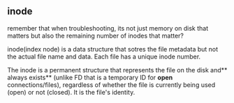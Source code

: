 ## inode
remember that when troubleshooting, its not just memory on disk that matters but also the remaining number of inodes that matter?

inode(index node) is a data structure that sotres the file metadata but not the actual file name and data. Each file has a unique inode
number.

The inode is a permanent structure that represents the file on the disk and** always exists** (unlike FD that is a temporary ID for **open** connections/files), regardless of whether the file is currently being used (open) or not (closed). It is the file's identity.
